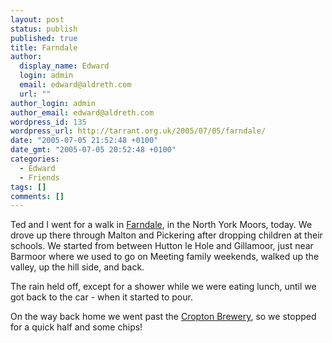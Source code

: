 ```yaml
---
layout: post
status: publish
published: true
title: Farndale
author:
  display_name: Edward
  login: admin
  email: edward@aldreth.com
  url: ""
author_login: admin
author_email: edward@aldreth.com
wordpress_id: 135
wordpress_url: http://tarrant.org.uk/2005/07/05/farndale/
date: "2005-07-05 21:52:48 +0100"
date_gmt: "2005-07-05 20:52:48 +0100"
categories:
  - Edward
  - Friends
tags: []
comments: []
---
```


<p>Ted and I went for a walk in <a href="https://www.multimap.com/map/browse.cgi?local=h&amp;scale=200000&amp;title=Farndale&amp;lon=-0.9681&amp;lat=54.3661&amp;icon=x">Farndale</a>, in the North York Moors, today.  We drove up there through Malton and Pickering after dropping children at their schools.  We started from between Hutton le Hole and Gillamoor, just near Barmoor where we used to go on Meeting family weekends, walked up the valley, up the hill side, and back.</p>
<p>The rain held off, except for a shower while we were eating lunch, until we got back to the car - when it started to pour.</p>
<p>On the way back home we went past the <a href="https://croptonbrewery.co.uk/">Cropton Brewery</a>, so we stopped for a quick half and some chips!</p>
